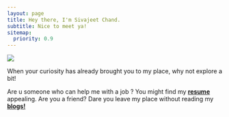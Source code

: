 ```yaml
---
layout: page
title: Hey there, I'm Sivajeet Chand.
subtitle: Nice to meet ya!
sitemap:
  priority: 0.9
---
```


<img src="{{ '/assets/img/boy.gif' | prepend: site.baseurl }}" id="about-img">

<div id="describe-text">
	<p>When your curiosity has already brought you to my place, why not explore a bit!</p>
	<p>Are u someone who can help me with a job ? You might find my <strong> <a href="https://sivajeet.github.io/Pudhina/resume"> resume</a> </strong>appealing. Are you a friend? Dare you leave my place without reading my <strong> <a href="https://sivajeet.github.io/Pudhina/blog"> blogs!</a> </strong></p>
</div>
